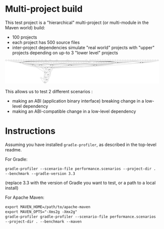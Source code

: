 # Multi-project build

This test project is a "hierarchical" multi-project (or multi-module in the Maven world) build:
   - 100 projects
   - each project has 500 source files
   - inter-project dependencies simulate "real world" projects with "upper" projects depending on up-to 3 "lower level" projects
   
![Project dependencies](graph.png)

This allows us to test 2 different scenarios :

- making an ABI (application binary interface) breaking change in a low-level dependency
- making an ABI-compatible change in a low-level dependency
   
# Instructions

Assuming you have installed `gradle-profiler`, as described in the top-level readme.

For Gradle:

```
gradle-profiler --scenario-file performance.scenarios --project-dir . --benchmark --gradle-version 3.3
```

(replace 3.3 with the version of Gradle you want to test, or a path to a local install)

For Apache Maven:

```
export MAVEN_HOME=/path/to/apache-maven
export MAVEN_OPTS="-Xms2g -Xmx2g"
gradle-profiler gradle-profiler --scenario-file performance.scenarios --project-dir . --benchmark --maven
```


